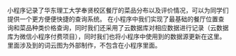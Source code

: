 小程序记录了华东理工大学奉贤校区餐厅的菜品分布以及评价情况，可以为同学们提供一个更方便便快捷的查询系统。
在小程序中我们实现了最基础的餐厅位置查询和菜品种类价格查询，同时我们还采用了云数据库对相应数据进行记录（云数据库为微信小程序付费项目），同时我们也将小程序中使用到的数据源更新在这里。里面涉及到的词云图为外部制作，不包含在小程序里面。
